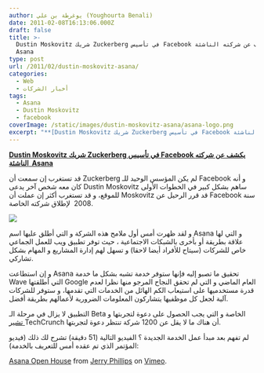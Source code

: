 ```yaml
---
author: يوغرطة بن علي (Youghourta Benali)
date: 2011-02-08T16:13:06.000Z
draft: false
title: >-
  Dustin Moskovitz شريك Zuckerberg في تأسيس Facebook يكشف عن شركته الناشئة 
  Asana 
type: post
url: /2011/02/dustin-moskovitz-asana/
categories:
  - Web
  - أخبار الشركات
tags:
  - Asana
  - Dustin Moskovitz
  - facebook
coverImage: /static/images/dustin-moskovitz-asana/asana-logo.png
excerpt: "**[Dustin Moskovitz شريك Zuckerberg في تأسيس Facebook يكشف عن شركته الناشئة\_ Asana](https://www.it-scoop.com/2011/02/dustin-moskovitz-asana/)**\n\nقد تستغرب إن سمعت أن Zuckerberg لم يكن المؤسس الوحيد للـ Facebook و أنه كان معه شخص آخر يدعى Dustin Moskovitz ساهم بشكل كبير في الخطوات الأولى للموقع، و"
---
```

**[Dustin Moskovitz شريك Zuckerberg في تأسيس Facebook يكشف عن شركته الناشئة  Asana](https://www.it-scoop.com/2011/02/dustin-moskovitz-asana/)**

قد تستغرب إن سمعت أن Zuckerberg لم يكن المؤسس الوحيد للـ Facebook و أنه كان معه شخص آخر يدعى Dustin Moskovitz ساهم بشكل كبير في الخطوات الأولى للموقع، و قد تستغرب أكثر إن عملت أن Moskovitz قد قرر الرحيل عن Facebook سنة 2008  لإطلاق شركته الخاصة.

![](/static/images/dustin-moskovitz-asana/asana-logo.png)

و لقد ظهرت أمس أول ملامح هذه الشركة و التي أطلق عليها اسم Asana و التي لها علاقة بطريقة أو بأخرى بالشبكات الاجتماعية ، حيث توفر تطبيق ويب للعمل الجماعي خاص للشركات (سيتاح للأفراد أيضا لاحقا) و تسهل لهم إدارة المشاريع و المهام بشكل تشاركي.

و إن استطاعت Asana تحقيق ما تصبو إليه فإنها ستوفر خدمة تشبه بشكل ما خدمة Wave التي أطلقتها Google العام الماضي و التي لم تحقق النجاح المرجو منها نظرا لعدم قدرة مستخدميها على استيعاب الكم الهائل من الخدمات التي تقدمها، و ستوفر للشركات آلية لجعل كل موظفيها يتشاركون المعلومات الضرورية لأعمالهم بطريقة أفضل.

التطبيق لا يزال في مرحلة الـ Beta الخاصة و التي يجب الحصول على دعوة لتجربتها و [تشير ](http://techcrunch.com/2011/02/07/finally-facebook-co-founder-opens-the-curtain-on-two-year-old-asana/)TechCrunch أن هناك ما لا يقل عن 1200 شركة تنتظر دعوة لتجربتها.

لم تفهم بعد مبدأ عمل الخدمة الجديدة ؟ الفيديو التالية (51 دقيقة) تشرح لك ذلك (فيديو المؤتمر الذي تم عقده أمس للتعريف بالخدمة):

[Asana Open House](http://vimeo.com/19678551) from [Jerry Phillips](http://vimeo.com/user5965563) on [Vimeo](http://vimeo.com).
